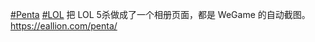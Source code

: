 <p><a href="https://e5n.cc/tags/Penta" class="mention hashtag" rel="tag">#<span>Penta</span></a> <a href="https://e5n.cc/tags/LOL" class="mention hashtag" rel="tag">#<span>LOL</span></a> 把 LOL 5杀做成了一个相册页面，都是 WeGame 的自动截图。<a href="https://eallion.com/penta/" target="_blank" rel="nofollow noopener" translate="no"><span class="invisible">https://</span><span class="">eallion.com/penta/</span><span class="invisible"></span></a></p>